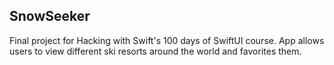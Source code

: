 ## SnowSeeker

Final project for Hacking with Swift's 100 days of SwiftUI course. App allows users to view different ski resorts around the world and favorites them.
